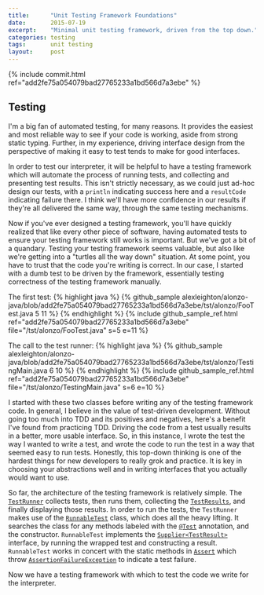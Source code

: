 ```yaml
---
title:      "Unit Testing Framework Foundations"
date:       2015-07-19
excerpt:    "Minimal unit testing framework, driven from the top down."
categories: testing
tags:       unit testing
layout:     post
---
```


{% include commit.html ref="add2fe75a054079bad27765233a1bd566d7a3ebe" %}

## Testing

I'm a big fan of automated testing, for many reasons. It provides the easiest and most reliable way to see if your code is working, aside from strong static typing. Further, in my experience, driving interface design from the perspective of making it easy to test tends to make for good interfaces.

In order to test our interpreter, it will be helpful to have a testing framework which will automate the process of running tests, and collecting and presenting test results. This isn't strictly necessary, as we could just ad-hoc design our tests, with a `println` indicating success here and a `resultCode` indicating failure there. I think we'll have more confidence in our results if they're all delivered the same way, through the same testing mechanisms.

Now if you've ever designed a testing framework, you'll have quickly realized that like every other piece of software, having automated tests to ensure your testing framework still works is important. But we've got a bit of a quandary. Testing your testing framework seems valuable, but also like we're getting into a "turtles all the way down" situation. At some point, you have to trust that the code you're writing is correct. In our case, I started with a dumb test to be driven by the framework, essentially testing correctness of the testing framework manually.


The first test:
{% highlight java %}
{% github_sample alexleighton/alonzo-java/blob/add2fe75a054079bad27765233a1bd566d7a3ebe/tst/alonzo/FooTest.java 5 11 %}
{% endhighlight %}
{% include github_sample_ref.html ref="add2fe75a054079bad27765233a1bd566d7a3ebe" file="/tst/alonzo/FooTest.java" s=5 e=11 %}


The call to the test runner:
{% highlight java %}
{% github_sample alexleighton/alonzo-java/blob/add2fe75a054079bad27765233a1bd566d7a3ebe/tst/alonzo/TestingMain.java 6 10 %}
{% endhighlight %}
{% include github_sample_ref.html ref="add2fe75a054079bad27765233a1bd566d7a3ebe" file="/tst/alonzo/TestingMain.java" s=6 e=10 %}


I started with these two classes before writing any of the testing framework code. In general, I believe in the value of test-driven development. Without going too much into TDD and its positives and negatives, here's a benefit I've found from practicing TDD. Driving the code from a test usually results in a better, more usable interface. So, in this instance, I wrote the test the way I wanted to write a test, and wrote the code to run the test in a way that seemed easy to run tests. Honestly, this top-down thinking is one of the hardest things for new developers to really grok and practice. It is key in choosing your abstractions well and in writing interfaces that you actually would want to use.

So far, the architecture of the testing framework is relatively simple. The [`TestRunner`](https://github.com/alexleighton/alonzo-java/blob/add2fe75a054079bad27765233a1bd566d7a3ebe/tst/alonzo/unit/TestRunner.java) collects tests, then runs them, collecting the [`TestResults`](https://github.com/alexleighton/alonzo-java/blob/add2fe75a054079bad27765233a1bd566d7a3ebe/tst/alonzo/unit/TestResult.java), and finally displaying those results. In order to run the tests, the `TestRunner` makes use of the [`RunnableTest`](https://github.com/alexleighton/alonzo-java/blob/add2fe75a054079bad27765233a1bd566d7a3ebe/tst/alonzo/unit/RunnableTest.java) class, which does all the heavy lifting. It searches the class for any methods labeled with the [`@Test`](https://github.com/alexleighton/alonzo-java/blob/add2fe75a054079bad27765233a1bd566d7a3ebe/tst/alonzo/unit/Test.java) annotation, and the constructor. `RunnableTest` implements the [`Supplier<TestResult>`](https://docs.oracle.com/javase/8/docs/api/java/util/function/Supplier.html) interface, by running the wrapped test and constructing a result. `RunnableTest` works in concert with the static methods in [`Assert`](https://github.com/alexleighton/alonzo-java/blob/add2fe75a054079bad27765233a1bd566d7a3ebe/tst/alonzo/unit/Assert.java) which throw [`AssertionFailureException`](https://github.com/alexleighton/alonzo-java/blob/add2fe75a054079bad27765233a1bd566d7a3ebe/tst/alonzo/unit/AssertionFailureException.java) to indicate a test failure.

Now we have a testing framework with which to test the code we write for the interpreter.
